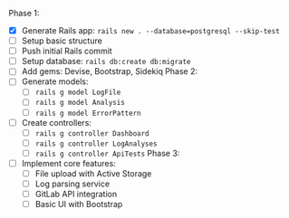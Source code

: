 Phase 1:
- [x] Generate Rails app: `rails new . --database=postgresql --skip-test`
- [ ] Setup basic structure
- [ ] Push initial Rails commit
- [ ] Setup database: `rails db:create db:migrate`
- [ ] Add gems: Devise, Bootstrap, Sidekiq
Phase 2:
- [ ] Generate models:
  - [ ] `rails g model LogFile`
  - [ ] `rails g model Analysis`
  - [ ] `rails g model ErrorPattern`
- [ ] Create controllers:
  - [ ] `rails g controller Dashboard`
  - [ ] `rails g controller LogAnalyses`
  - [ ] `rails g controller ApiTests`
Phase 3:
- [ ] Implement core features:
  - [ ] File upload with Active Storage
  - [ ] Log parsing service
  - [ ] GitLab API integration
  - [ ] Basic UI with Bootstrap